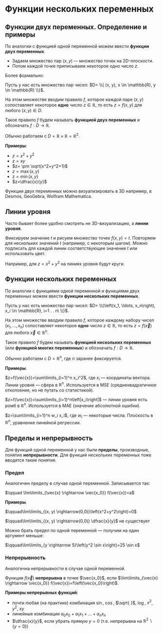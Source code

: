 # Функции нескольких переменных
## Функции двух переменных. Определение и примеры
По аналогии с функцией одной переменной можем ввести **функции двух переменных**.

- Задаем множество пар $(x, y)$ — множество точек на 2D-плоскости.
- Потом каждой точке приписываем некоторое одно число $z$.

Более формально:

Пусть у нас есть множество пар чисел: $D= \\{ (x, y), x \in \mathbb{R}, y \in \mathbb{R} \\}$.

На этом множестве вводим правило $f$, которое каждой паре $(x, y)$ сопоставляет некоторое **одно** число $z \in \mathbb{R}$, то есть $z = f(x, y)$ для любого $(x, y) \in D$.

Такое правило $f$ будем называть **функцией двух переменных** и обозначать $f: D \rightarrow \mathbb{R}$.

Обычно работаем с $D=\mathbb{R} \times \mathbb{R}=\mathbb{R}^2$.

**Примеры**:

- $z=x^2+y^2$
- $z = xy$
- $z= \pm \sqrt{x^2+y^2+1}$
- $z=\max (x, y)$
- $z=\min (x, y)$
- $z=\dfrac{x}{y}$

Функции двух переменных можно визуализировать в 3D например, в Desmos, GeoGebra, Wolfram Mathematica.

## Линии уровня
Часто бывает более удобно смотреть не 3D-визуализацию, а **линии уровня**.

Фиксируем значение $t$ и рисуем множество точек $f(x, y) = t$. Повторяем для нескольких значений $t$ (например, с некоторым шагом). 
Можно подписать для каждой линии соответствующее значение $t$ или использовать цвет.

Например, для $z = x^2 + y^2$ на линиях уровня будут круги.

## Функции нескольких переменных
По аналогии с функциями одной переменной и функциями двух переменных можем ввести **функции нескольких переменных**.

Пусть у нас есть множество пар чисел: $D= \\{\left(x_1, \ldots, x_n\right), x_i \in \mathbb{R}, i=1 . . n\ \\}$.

На этом множестве вводим правило $f$, которое каждому набору чисел $\left(x_1, \ldots, x_n\right)$ сопоставляет некоторое **одно** 
число $z \in \mathbb{R}$, то есть $z=f(\overrightarrow{x})$ для любого $\overrightarrow{x} \in \mathbb{R}^n$.

Такое правило $f$ будем называть **функцией нескольких переменных** (или **функцией многих переменных**) и обозначать $f: D \rightarrow \mathbb{R}$.

Обычно работаем с $D=\mathbb{R}^n$, где $n$ заранее фиксируется.

**Примеры**.

$z=f(\vec{x})=\sum\limits_{i=1}^n x_i^2$, где $x_i$ — координаты вектора. Линии уровня — сфера в $\mathbb{R}^n$. Используется в MSE 
(среднеквадратичное отколоение, но не путать со статистикой).

$z=f(\vec{x})=\sum\limits_{i=1}^n\left|x_i\right|$ — линии уровня есть ромб в $\mathbb{R}^n$. Используется в MAE (значение абсолютной ошибки).

$z=\sum\limits_{i=1}^n w_i x_i$, где $w_i$ — некоторые числа. Плоскость в $\mathbb{R}^n$, уравнение линейной регрессии.

## Пределы и непрерывность

Для функций одной переменной у нас были **пределы**, производные, понятие **непрерывности**. Для функций нескольких переменных тоже вводятся такие понятия.

### Предел

Аналогичен пределу в случае одной переменной. Записывается так:

$\qquad \lim\limits_{\vec{x} \rightarrow \vec{x_0}} f(\vec{x})=a$

**Примеры**.

$\qquad\lim\limits_{(x, y) \rightarrow(0,0)}\left(x^2+y^2\right)=0$

$\qquad\lim\limits_{(x, y) \rightarrow(0,0)} \dfrac{x}{y}$ не существует

Можно брать предел по одной переменной — получим на один аргумент меньше:

$\qquad\lim\limits_{y \rightarrow 5}\left(y^2 \sin x\right)=25 \sin x$

### Непрерывность

Аналогична непрерывности в случае одной переменной.

Функция $f(\vec{x})$ **непрерывна** в точке $\vec{x_0}$, если $\lim\limits_{\vec{x} \rightarrow \vec{x_0}} f(\vec{x})=f\left(\vec{x_0}\right)$.

**Примеры непрерывных функций**:

- почти любая (на практике) комбинация $\sin$, $\cos$, $\sqrt{ }$, $\log$, $x^2$, $y^2$, $x y$
- линейные комбинации $a_0 x_0+a_1 x_1+\ldots+a_n x_n$
- $\dfrac{x}{y}$, если убрать прямую $y = 0$ (т.е. непрерывна на $\mathbb{R}^2 \backslash\{y=0\}$)
